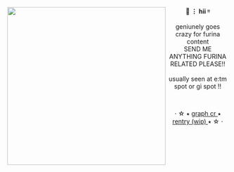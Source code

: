 <img align="left" src="https://64.media.tumblr.com/ec166566dbd674e80b216e232c6f0b38/95d55475c3873afa-d3/s500x750/28051cb08efae0fcafebd0beb8d8d7cca7e07527.gifv" width="360"> <p align="center"> **🫧 ⋮ hii ᵎᵎ** <br> <br> geniunely goes crazy for furina content <br> SEND ME ANYTHING FURINA RELATED PLEASE!! <br> <br> usually seen at e:tm spot or gi spot !! </p>

<br>

<p align="center"> ⋅ ☆ ⭑ <a href="https://www.tumblr.com/cherryshh/734916779140366336/i-furina-will-use-this-trial-to-show"> 
  graph cr
<a>
 ⭑
<a href="https://rentry.co/sigmafurina">
 rentry (wip)
 </a>
  ⭑ ☆ ⋅
